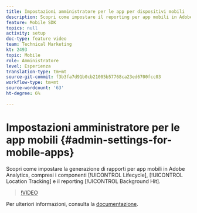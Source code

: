 ```yaml
---
title: Impostazioni amministratore per le app per dispositivi mobili
description: Scopri come impostare il reporting per app mobili in Adobe Analytics, compresi i componenti del ciclo di vita, il tracciamento della posizione e gli hit in background.
feature: Mobile SDK
topics: null
activity: setup
doc-type: feature video
team: Technical Marketing
kt: 2493
topic: Mobile
role: Amministratore
level: Esperienza
translation-type: tm+mt
source-git-commit: f3b3fa7d91b0cb21005b57768ca23ed6700fcc03
workflow-type: tm+mt
source-wordcount: '63'
ht-degree: 6%

---
```



# Impostazioni amministratore per le app mobili {#admin-settings-for-mobile-apps}

Scopri come impostare la generazione di rapporti per app mobili in Adobe Analytics, compresi i componenti [!UICONTROL Lifecycle], [!UICONTROL Location Tracking] e il reporting [!UICONTROL Background Hit].

>[!VIDEO](https://video.tv.adobe.com/v/25961/?quality=12)

Per ulteriori informazioni, consulta la [documentazione](https://marketing.adobe.com/resources/help/en_US/mobile/gs.html).
